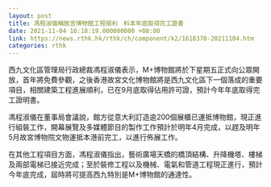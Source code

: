 ```yaml
---
layout: post
title: 馮程淑儀稱故宮博物館工程順利　料本年底取得完工證書
date: 2021-11-04 16:18:19.000000000 +08:00
link: https://news.rthk.hk/rthk/ch/component/k2/1618370-20211104.htm
categories: rthk
---
```


西九文化區管理局行政總裁馮程淑儀表示，M+博物館將於下星期五正式向公眾開放，首年將免費參觀，之後香港故宮文化博物館將是西九文化區下一個落成的重要項目，相關建築工程進展順利，已在9月底取得佔用許可證，預計今年年底取得完工證明書。

馮程淑儀在董事局會議說，館方從意大利訂造逾200個展櫃已運抵博物館，現正進行組裝工作，開幕展覽及多媒體節目的製作工作預計於明年4月完成，以趕及明年5月故宮博物院文物運抵本港前完工，以進行佈展工作。

在其他工程項目方面，馮程淑儀指出，藝術廣場天橋的橋頂結構、升降機塔、樓梯及兩部電梯已接近完成；至於裝修工程以及機械、電氣和管道工程現正進行，預計今年底完成，屆時將可提高西九特別是M+博物館的通達性。
